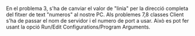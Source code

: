 En el problema 3, s'ha de canviar el valor de "linia" per la direcció completa del fitxer de text "numeros" al nostre PC.
Als problemes 7,8 classes Client s'ha de passar el nom de servidor i el numero de port a usar.
Això es pot fer usant la opció Run/Edit Configurations/Program Arguments.
